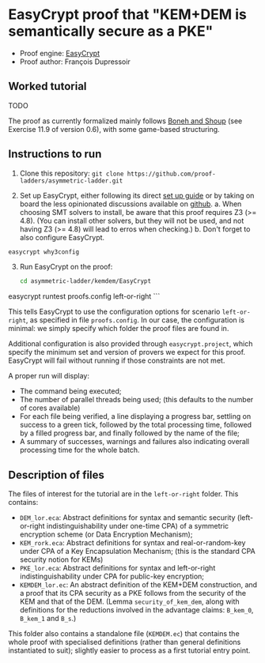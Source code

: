 # EasyCrypt proof that "KEM+DEM is semantically secure as a PKE"

- Proof engine: [EasyCrypt](https://easycrypt.info/)
- Proof author: François Dupressoir

## Worked tutorial

TODO

The proof as currently formalized mainly follows [Boneh and
Shoup](https://toc.cryptobook.us/) (see Exercise 11.9 of version 0.6), with
some game-based structuring.

## Instructions to run

1. Clone this repository: `git clone https://github.com/proof-ladders/asymmetric-ladder.git`

2. Set up EasyCrypt, either following its direct [set up
   guide](https://easycrypt.gitlab.io/easycrypt-web/docs/guides/setting-up-easycrypt)
   or by taking on board the less opinionated discussions available on
   [github](https://github.com/easycrypt/easycrypt).
  a. When choosing SMT solvers to install, be aware that this proof requires Z3
     (>= 4.8). (You can install other solvers, but they will not be used, and
     not having Z3 (>= 4.8) will lead to erros when checking.)
  b. Don't forget to also configure EasyCrypt.

  ```sh
  easycrypt why3config
  ```

3. Run EasyCrypt on the proof:

	```sh
	cd asymmetric-ladder/kemdem/EasyCrypt
  easycrypt runtest proofs.config left-or-right
	```

  This tells EasyCrypt to use the configuration options for scenario
  `left-or-right`, as specified in file `proofs.config`. In our case, the
  configuration is minimal: we simply specify which folder the proof files are
  found in.

  Additional configuration is also provided through `easycrypt.project`, which
  specify the minimum set and version of provers we expect for this proof.
  EasyCrypt will fail without running if those constraints are not met.

  A proper run will display:
  - The command being executed;
  - The number of parallel threads being used; (this defaults to the number of
    cores available)
  - For each file being verified, a line displaying a progress bar, settling on
    success to a green tick, followed by the total processing time, followed by
    a filled progress bar, and finally followed by the name of the file;
  - A summary of successes, warnings and failures also indicating overall
    processing time for the whole batch.

## Description of files

The files of interest for the tutorial are in the `left-or-right` folder. This
contains:
- `DEM_lor.eca`: Abstract definitions for syntax and semantic security
  (left-or-right indistinguishability under one-time CPA) of a symmetric
  encryption scheme (or Data Encryption Mechanism);
- `KEM_rork.eca`: Abstract definitions for syntax and real-or-random-key under
  CPA of a Key Encapsulation Mechanism; (this is the standard CPA security
  notion for KEMs)
- `PKE_lor.eca`: Abstract definitions for syntax and left-or-right
  indistinguishability under CPA for public-key encryption;
- `KEMDEM_lor.ec`: An abstract definition of the KEM+DEM construction, and
  a proof that its CPA security as a PKE follows from the security of the KEM
  and that of the DEM. (Lemma `security_of_kem_dem`, along with definitions for
  the reductions involved in the advantage claims: `B_kem_0`, `B_kem_1` and
  `B_s`.)

This folder also contains a standalone file (`KEMDEM.ec`) that contains the
whole proof with specialised definitions (rather than general definitions
instantiated to suit); slightly easier to process as a first tutorial entry
point.
